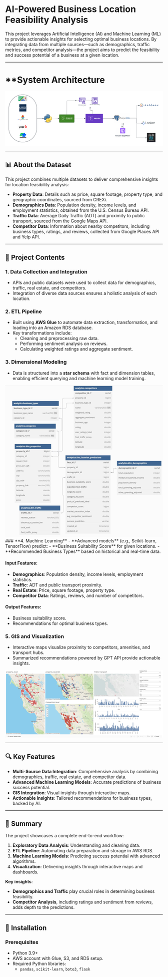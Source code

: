 # **AI-Powered Business Location Feasibility Analysis**

This project leverages Artificial Intelligence (AI) and Machine Learning (ML) to provide actionable insights for selecting optimal business locations. By integrating data from multiple sources—such as demographics, traffic metrics, and competitor analysis—the project aims to predict the feasibility and success potential of a business at a given location.

---
# **System Architecture

<img src="architecture diagram.png">

---
## **📊 About the Dataset**

This project combines multiple datasets to deliver comprehensive insights for location feasibility analysis:

- **Property Data**: Details such as price, square footage, property type, and geographic coordinates, sourced from CREXi.
- **Demographics Data**: Population density, income levels, and employment statistics, obtained from the U.S. Census Bureau API.
- **Traffic Data**: Average Daily Traffic (ADT) and proximity to public transport, sourced from the Google Maps API.
- **Competitor Data**: Information about nearby competitors, including business types, ratings, and reviews, collected from Google Places API and Yelp API.

---

## **📄 Project Contents**

### **1. Data Collection and Integration**
- APIs and public datasets were used to collect data for demographics, traffic, real estate, and competitors.
- Integration of diverse data sources ensures a holistic analysis of each location.

### **2. ETL Pipeline**
- Built using **AWS Glue** to automate data extraction, transformation, and loading into an Amazon RDS database.
- Key transformations include:
  - Cleaning and preprocessing raw data.
  - Performing sentiment analysis on reviews.
  - Calculating weighted ratings and aggregate sentiment.

### **3. Dimensional Modeling**
- Data is structured into a **star schema** with fact and dimension tables, enabling efficient querying and machine learning model training.
<img src="erd.jpeg">
### **4. Machine Learning**
- **Advanced models** (e.g., Scikit-learn, TensorFlow) predict:
  - **Business Suitability Score** for given locations.
  - **Recommended Business Types** based on historical and real-time data.

#### **Input Features**:
- **Demographics**: Population density, income levels, employment statistics.
- **Traffic**: ADT and public transport proximity.
- **Real Estate**: Price, square footage, property type.
- **Competitor Data**: Ratings, reviews, and number of competitors.

#### **Output Features**:
- Business suitability score.
- Recommendations for optimal business types.

### **5. GIS and Visualization**
- Interactive maps visualize proximity to competitors, amenities, and transport hubs.
- Summarized recommendations powered by GPT API provide actionable insights.

<img src="dashboard.png">

---

## **🔍 Key Features**
- **Multi-Source Data Integration**: Comprehensive analysis by combining demographics, traffic, real estate, and competitor data.
- **Advanced Machine Learning Models**: Accurate predictions of business success potential.
- **GIS Integration**: Visual insights through interactive maps.
- **Actionable Insights**: Tailored recommendations for business types, backed by AI.

---

## **📌 Summary**

The project showcases a complete end-to-end workflow:
1. **Exploratory Data Analysis**: Understanding and cleaning data.
2. **ETL Pipeline**: Automating data preparation and storage in AWS RDS.
3. **Machine Learning Models**: Predicting success potential with advanced algorithms.
4. **Visualization**: Delivering insights through interactive maps and dashboards.

**Key insights**:
- **Demographics and Traffic** play crucial roles in determining business feasibility.
- **Competitor Analysis**, including ratings and sentiment from reviews, adds depth to the predictions.

---

## **🚀 Installation**

### **Prerequisites**
- Python 3.9+
- AWS account with Glue, S3, and RDS setup.
- Required Python libraries:
  - `pandas`, `scikit-learn`, `boto3`, `flask`


